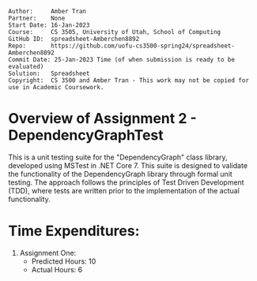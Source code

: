```
Author:     Amber Tran
Partner:    None
Start Date: 16-Jan-2023
Course:     CS 3505, University of Utah, School of Computing
GitHub ID:  spreadsheet-Amberchen8892
Repo:       https://github.com/uofu-cs3500-spring24/spreadsheet-Amberchen8892
Commit Date: 25-Jan-2023 Time (of when submission is ready to be evaluated)
Solution:   Spreadsheet
Copyright:  CS 3500 and Amber Tran - This work may not be copied for use in Academic Coursework.
```

# Overview of Assignment 2 - DependencyGraphTest

 This is a unit testing suite for the "DependencyGraph" class library, developed using MSTest in .NET Core 7. 
 This suite is designed to validate the functionality of the DependencyGraph library through formal unit testing. The approach follows the principles of Test Driven Development (TDD), where tests are written prior to the implementation of the actual functionality.

# Time Expenditures:

1. Assignment One:
   - Predicted Hours: 10
   - Actual Hours: 6
    

